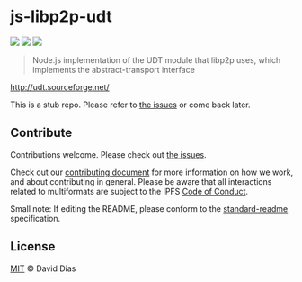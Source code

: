 # js-libp2p-udt

[![](https://img.shields.io/badge/made%20by-Protocol%20Labs-blue.svg?style=flat-square)](http://ipn.io)
[![](https://img.shields.io/badge/project-libp2p-blue.svg?style=flat-square)](http://github.com/libp2p/libp2p)
[![](https://img.shields.io/badge/freenode-%23ipfs-blue.svg?style=flat-square)](http://webchat.freenode.net/?channels=%23ipfs)

> Node.js implementation of the UDT module that libp2p uses, which implements the abstract-transport interface

http://udt.sourceforge.net/

This is a stub repo. Please refer to [the issues](https://github.com/libp2p/js-libp2p-udt/issues) or come back later.

## Contribute

Contributions welcome. Please check out [the issues](https://github.com/libp2p/js-libp2p-udt/issues).

Check out our [contributing document](https://github.com/libp2p/community/blob/master/contributing.md) for more information on how we work, and about contributing in general. Please be aware that all interactions related to multiformats are subject to the IPFS [Code of Conduct](https://github.com/ipfs/community/blob/master/code-of-conduct.md).

Small note: If editing the README, please conform to the [standard-readme](https://github.com/RichardLitt/standard-readme) specification.

## License

[MIT](LICENSE) © David Dias
